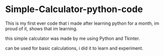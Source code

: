 # Simple-Calculator-python-code
This is my first ever code that i made after learning python for a month, im proud of it, shows that im learning.

this simple calculator was made by me using Python and Tkinter.

can be used for basic calculations, i did it to learn and experiment.
